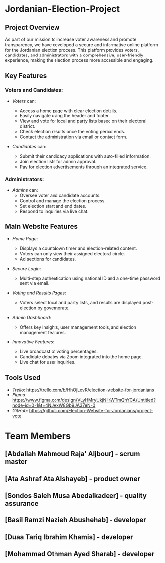 # Jordanian-Election-Project


## Project Overview

As part of our mission to increase voter awareness and promote transparency, we have developed a secure and informative online platform for the Jordanian election process. This platform provides voters, candidates, and administrators with a comprehensive, user-friendly experience, making the election process more accessible and engaging.



## Key Features

### Voters and Candidates:
- *Voters* can:
  - Access a home page with clear election details.
  - Easily navigate using the header and footer.
  - View and vote for local and party lists based on their electoral district.
  - Check election results once the voting period ends.
  - Contact the administration via email or contact form.

- *Candidates* can:
  - Submit their candidacy applications with auto-filled information.
  - Join election lists for admin approval.
  - Pay for election advertisements through an integrated service.

### Administrators:
- *Admins* can:
  - Oversee voter and candidate accounts.
  - Control and manage the election process.
  - Set election start and end dates.
  - Respond to inquiries via live chat.

## Main Website Features

- *Home Page*: 
  - Displays a countdown timer and election-related content. 
  - Voters can only view their assigned electoral circle.
  - Ad sections for candidates.
  
- *Secure Login*: 
  - Multi-step authentication using national ID and a one-time password sent via email.
  
- *Voting and Results Pages*: 
  - Voters select local and party lists, and results are displayed post-election by governorate.

- *Admin Dashboard*: 
  - Offers key insights, user management tools, and election management features.

- *Innovative Features*:
  - Live broadcast of voting percentages.
  - Candidate debates via Zoom integrated into the home page.
  - Live chat for user inquiries.

## Tools Used

- *Trello*: https://trello.com/b/HhOjLevR/election-website-for-jordanians
- *Figma*: https://www.figma.com/design/VLyHMryUkjNllnWTmQhYCA/Untitled?node-id=0-1&t=4NJAxW8Gb9JA37eN-0
- *GitHub*: https://github.com/Election-Website-for-Jordanians/project-vote

# Team Members
## [Abdallah Mahmoud Raja' Aljbour] - scrum master
## [Ata Ashraf Ata Alshayeb] - product owner
## [Sondos Saleh Musa Abedalkadeer] - quality assurance
## [Basil Ramzi Nazieh Abushehab] - developer
## [Duaa Tariq Ibrahim Khamis] - developer
## [Mohammad Othman Ayed Sharab] - developer
